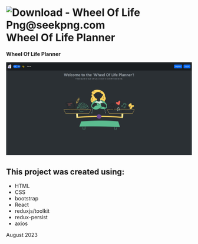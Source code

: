 <h1><img src="https://www.seekpng.com/png/detail/844-8442304_download-wheel-of-life-png.png" alt="Download - Wheel Of Life Png@seekpng.com" style="width:36px;"> Wheel Of Life Planner</h1>

<p><b>Wheel Of Life Planner</b></p>

![home](./assets/home.jpg)

<h2>This project was created using:</h2>
<ul>
<li>HTML</li>
<li>CSS</li>
<li>bootstrap</li>
<li>React</li>
<li>reduxjs/toolkit</li>
<li>redux-persist</li>
<li>axios</li>
</ul>

August 2023
